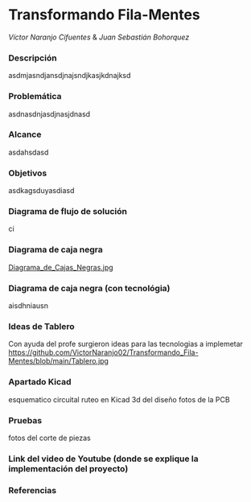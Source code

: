 # Transformando Fila-Mentes
_Víctor Naranjo Cifuentes_ & _Juan Sebastián Bohorquez_
### Descripción
asdmjasndjansdjnajsndjkasjkdnajksd
### Problemática
asdnasdnjasdjnasjdnasd
### Alcance
asdahsdasd
### Objetivos
asdkagsduyasdiasd
### Diagrama de flujo de solución
ci
### Diagrama de caja negra
[Diagrama_de_Cajas_Negras.jpg](https://github.com/VictorNaranjo02/Transformando_Fila-Mentes/blob/main/Diagrama_de_Cajas_Negras.jpg)
### Diagrama de caja negra (con tecnológia)
aisdhniausn
### Ideas de Tablero
Con ayuda del profe surgieron ideas para las tecnologias a implemetar https://github.com/VictorNaranjo02/Transformando_Fila-Mentes/blob/main/Tablero.jpg
### Apartado Kicad
esquematico circuital
ruteo en Kicad
3d del diseño 
fotos de la PCB
### Pruebas
fotos del corte de piezas 
### Link del video de Youtube (donde se explique la implementación del proyecto)
### Referencias
